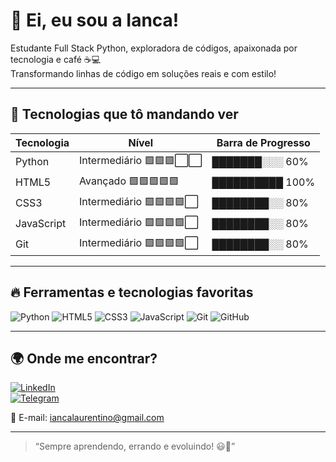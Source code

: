 # 👋 Ei, eu sou a Ianca!

Estudante Full Stack Python, exploradora de códigos, apaixonada por tecnologia e café ☕💻  
Transformando linhas de código em soluções reais e com estilo!

---

## 🚀 Tecnologias que tô mandando ver

| Tecnologia  | Nível           | Barra de Progresso            |
|-------------|-----------------|------------------------------|
| Python      | Intermediário 🟩🟩🟩⬜⬜ | ███████░░░ 60%               |
| HTML5       | Avançado 🟩🟩🟩🟩🟩 | ██████████ 100%               |
| CSS3        | Intermediário 🟩🟩🟩🟩⬜ | ████████░░ 80%               |
| JavaScript  | Intermediário 🟩🟩🟩🟩⬜ | ████████░░ 80%               |
| Git         | Intermediário 🟩🟩🟩🟩⬜ | ████████░░ 80%               |

---

## 🔥 Ferramentas e tecnologias favoritas

![Python](https://img.shields.io/badge/-Python-3776AB?style=for-the-badge&logo=python&logoColor=white)
![HTML5](https://img.shields.io/badge/-HTML5-E34F26?style=for-the-badge&logo=html5&logoColor=white)
![CSS3](https://img.shields.io/badge/-CSS3-1572B6?style=for-the-badge&logo=css3&logoColor=white)
![JavaScript](https://img.shields.io/badge/-JavaScript-F7DF1E?style=for-the-badge&logo=javascript&logoColor=black)
![Git](https://img.shields.io/badge/-Git-F05032?style=for-the-badge&logo=git&logoColor=white)
![GitHub](https://img.shields.io/badge/-GitHub-181717?style=for-the-badge&logo=github&logoColor=white)

---

## 🌍 Onde me encontrar?

[![LinkedIn](https://img.shields.io/badge/-LinkedIn-0A66C2?style=for-the-badge&logo=linkedin&logoColor=white)](https://linkedin.com/in/ianca)  
[![Telegram](https://img.shields.io/badge/-Telegram-2CA5E0?style=for-the-badge&logo=telegram&logoColor=white)](https://t.me/ianca)  

📧 E-mail: iancalaurentino@gmail.com

---

> “Sempre aprendendo, errando e evoluindo! 😃🚀”




